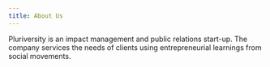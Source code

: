 ```yaml
---
title: About Us
---
```

Pluriversity is an impact management and public relations start-up. The company services the needs of clients using entrepreneurial learnings from social movements.